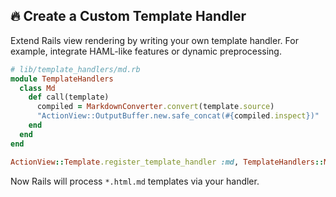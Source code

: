 ## 🔥 Create a Custom Template Handler
Extend Rails view rendering by writing your own template handler. For example, integrate HAML-like features or dynamic preprocessing.

```ruby
# lib/template_handlers/md.rb
module TemplateHandlers
  class Md
    def call(template)
      compiled = MarkdownConverter.convert(template.source)
      "ActionView::OutputBuffer.new.safe_concat(#{compiled.inspect})"
    end
  end
end

ActionView::Template.register_template_handler :md, TemplateHandlers::Md.new
```

Now Rails will process `*.html.md` templates via your handler.